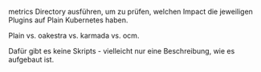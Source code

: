 metrics Directory ausführen, um zu prüfen, welchen Impact die jeweiligen Plugins auf Plain Kubernetes haben.


Plain vs. oakestra vs. karmada vs. ocm. 


Dafür gibt es keine Skripts - vielleicht nur eine Beschreibung, wie es aufgebaut ist. 